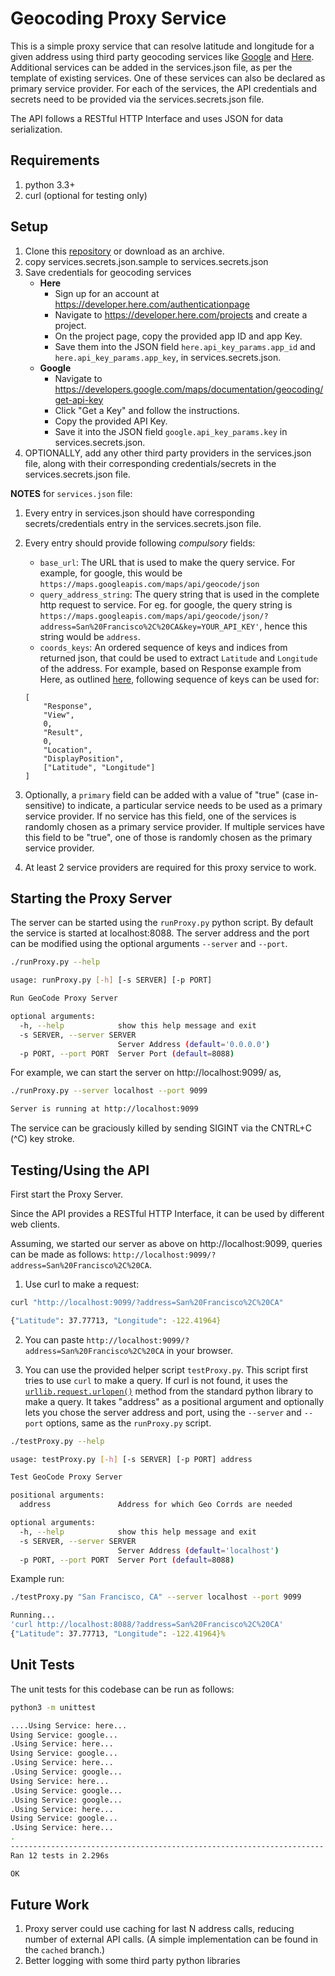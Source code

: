 # Geocoding Proxy Service

This is a simple proxy service that can resolve latitude and longitude for a given address using third party geocoding services like [Google](https://developers.google.com/maps/documentation/geocoding/start) and [Here](https://developer.here.com/documentation/geocoder/topics/quick-start.html). Additional services can be added in the services.json file, as per the template of existing services. One of these services can also be declared as primary service provider. For each of the services, the API credentials and secrets need to be provided via the services.secrets.json file. 

The API follows a RESTful HTTP Interface and uses JSON for data serialization.

## Requirements

1. python 3.3+
2. curl (optional for testing only)

## Setup

1. Clone this [repository](https://github.com/sadanand-singh/geoLocateProxy) or download as an archive.
2. copy services.secrets.json.sample to services.secrets.json
3. Save credentials for geocoding services
    - **Here**
        - Sign up for an account at https://developer.here.com/authenticationpage
        - Navigate to https://developer.here.com/projects and create a project.
        - On the project page, copy the provided app ID and app Key.
        - Save them into the JSON field `here.api_key_params.app_id` and `here.api_key_params.app_key`, in services.secrets.json.
    - **Google**
        - Navigate to https://developers.google.com/maps/documentation/geocoding/get-api-key
        - Click "Get a Key" and follow the instructions.
        - Copy the provided API Key.
        - Save it into the JSON field `google.api_key_params.key` in services.secrets.json.
4. OPTIONALLY, add any other third party providers in the services.json file, along with their corresponding credentials/secrets in the services.secrets.json file.

**NOTES** for `services.json` file:

1. Every entry in services.json should have corresponding secrets/credentials entry in the services.secrets.json file.
2. Every entry should provide following _compulsory_ fields:
    - `base_url`: The URL that is used to make the query service. For example, for google, this would be `https://maps.googleapis.com/maps/api/geocode/json`
    - `query_address_string`: The query string that is used in the complete http request to service. For eg. for google, the query string is `https://maps.googleapis.com/maps/api/geocode/json/?address=San%20Francisco%2C%20CA&key=YOUR_API_KEY'`, hence this string would be `address`.
    - `coords_keys`: An ordered sequence of keys and indices from returned json, that could be used to extract `Latitude` and `Longitude` of the address. For example, based on Response example from Here, as outlined [here](https://developer.here.com/documentation/geocoder/topics/quick-start-geocode.html), following sequence of keys can be used for:
    ```
    [
        "Response",
        "View",
        0,
        "Result",
        0,
        "Location",
        "DisplayPosition",
        ["Latitude", "Longitude"]
    ]
    ```

3. Optionally, a `primary` field can be added with a value of "true" (case in-sensitive) to indicate, a particular service needs to be used as a primary service provider. If no service has this field, one of the services is randomly chosen as a primary service provider. If multiple services have this field to be "true", one of those is randomly chosen as the primary service provider.
4. At least 2 service providers are required for this proxy service to work.


## Starting the Proxy Server

The server can be started using the `runProxy.py` python script. By default the service is started at localhost:8088. The server address and the port can be modified using the optional arguments `--server` and `--port`.

```bash
./runProxy.py --help

usage: runProxy.py [-h] [-s SERVER] [-p PORT]

Run GeoCode Proxy Server

optional arguments:
  -h, --help            show this help message and exit
  -s SERVER, --server SERVER
                        Server Address (default='0.0.0.0')
  -p PORT, --port PORT  Server Port (default=8088)
```

For example, we can start the server on http://localhost:9099/ as,

```bash
./runProxy.py --server localhost --port 9099

Server is running at http://localhost:9099
```

The service can be graciously killed by sending SIGINT via the CNTRL+C (^C) key stroke. 

## Testing/Using the API

First start the Proxy Server.

Since the API provides a RESTful HTTP Interface, it can be used by different web clients.

Assuming, we started our server as above on http://localhost:9099, queries can be made as follows: `http://localhost:9099/?address=San%20Francisco%2C%20CA`.

1. Use curl to make a request:

```bash
curl "http://localhost:9099/?address=San%20Francisco%2C%20CA"

{"Latitude": 37.77713, "Longitude": -122.41964}
```

2. You can paste `http://localhost:9099/?address=San%20Francisco%2C%20CA` in  your browser.

3. You can use the provided helper script `testProxy.py`. This script first tries to use `curl` to make a query. If curl is not found, it uses the [`urllib.request.urlopen()`](https://docs.python.org/3/library/urllib.request.html) method from the standard python library to make a query. It takes "address" as a positional argument and optionally lets you chose the server address and port, using the `--server` and `--port` options, same as the `runProxy.py` script.

```bash
./testProxy.py --help

usage: testProxy.py [-h] [-s SERVER] [-p PORT] address

Test GeoCode Proxy Server

positional arguments:
  address               Address for which Geo Corrds are needed

optional arguments:
  -h, --help            show this help message and exit
  -s SERVER, --server SERVER
                        Server Address (default='localhost')
  -p PORT, --port PORT  Server Port (default=8088)
```

Example run:

```bash
./testProxy.py "San Francisco, CA" --server localhost --port 9099

Running...
'curl http://localhost:8088/?address=San%20Francisco%2C%20CA'
{"Latitude": 37.77713, "Longitude": -122.41964}%
```


## Unit Tests

The unit tests for this codebase can be run as follows:

```bash
python3 -m unittest

....Using Service: here...
Using Service: google...
.Using Service: here...
Using Service: google...
.Using Service: here...
.Using Service: google...
Using Service: here...
.Using Service: google...
.Using Service: google...
.Using Service: here...
Using Service: google...
.Using Service: here...
.
----------------------------------------------------------------------
Ran 12 tests in 2.296s

OK
```

## Future Work

1. Proxy server could use caching for last N address calls, reducing number of external API calls. (A simple implementation can be found in the `cached` branch.)
2. Better logging with some third party python libraries
